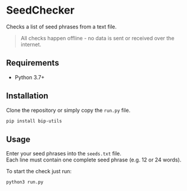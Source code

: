 # SeedChecker

Checks a list of seed phrases from a text file.

> All checks happen offline - no data is sent or received over the internet.

## Requirements

- Python 3.7+

## Installation

Clone the repository or simply copy the `run.py` file.

```bash
pip install bip-utils
```

## Usage

Enter your seed phrases into the `seeds.txt` file.  
Each line must contain one complete seed phrase (e.g. 12 or 24 words).

To start the check just run:

```bash
python3 run.py
```
